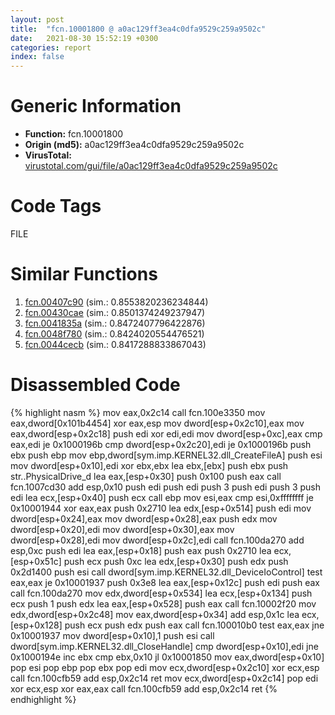 ```yaml
---
layout: post
title:  "fcn.10001800 @ a0ac129ff3ea4c0dfa9529c259a9502c"
date:   2021-08-30 15:52:19 +0300
categories: report
index: false
---
```


# Generic Information
- **Function:** fcn.10001800
- **Origin (md5):** a0ac129ff3ea4c0dfa9529c259a9502c
- **VirusTotal:** [virustotal.com/gui/file/a0ac129ff3ea4c0dfa9529c259a9502c][virustotal_ref]

# Code Tags
<span class="tag" id="FILE">FILE</span>


# Similar Functions

1. [fcn.00407c90][similar_1_ref] (sim.: 0.8553820236234844)
2. [fcn.00430cae][similar_2_ref] (sim.: 0.8501374249237947)
3. [fcn.0041835a][similar_3_ref] (sim.: 0.8472407796422876)
4. [fcn.0048f780][similar_4_ref] (sim.: 0.8424020554476521)
5. [fcn.0044cecb][similar_5_ref] (sim.: 0.8417288833867043)


# Disassembled Code

{% highlight nasm %}
mov eax,0x2c14
call fcn.100e3350
mov eax,dword[0x101b4454]
xor eax,esp
mov dword[esp+0x2c10],eax
mov eax,dword[esp+0x2c18]
push edi
xor edi,edi
mov dword[esp+0xc],eax
cmp eax,edi
je 0x1000196b
cmp dword[esp+0x2c20],edi
je 0x1000196b
push ebx
push ebp
mov ebp,dword[sym.imp.KERNEL32.dll_CreateFileA]
push esi
mov dword[esp+0x10],edi
xor ebx,ebx
lea ebx,[ebx]
push ebx
push str..PhysicalDrive_d
lea eax,[esp+0x30]
push 0x100
push eax
call fcn.1007cd30
add esp,0x10
push edi
push edi
push 3
push edi
push 3
push edi
lea ecx,[esp+0x40]
push ecx
call ebp
mov esi,eax
cmp esi,0xffffffff
je 0x10001944
xor eax,eax
push 0x2710
lea edx,[esp+0x514]
push edi
mov dword[esp+0x24],eax
mov dword[esp+0x28],eax
push edx
mov dword[esp+0x20],edi
mov dword[esp+0x30],eax
mov dword[esp+0x28],edi
mov dword[esp+0x2c],edi
call fcn.100da270
add esp,0xc
push edi
lea eax,[esp+0x18]
push eax
push 0x2710
lea ecx,[esp+0x51c]
push ecx
push 0xc
lea edx,[esp+0x30]
push edx
push 0x2d1400
push esi
call dword[sym.imp.KERNEL32.dll_DeviceIoControl]
test eax,eax
je 0x10001937
push 0x3e8
lea eax,[esp+0x12c]
push edi
push eax
call fcn.100da270
mov edx,dword[esp+0x534]
lea ecx,[esp+0x134]
push ecx
push 1
push edx
lea eax,[esp+0x528]
push eax
call fcn.10002f20
mov edx,dword[esp+0x2c48]
mov eax,dword[esp+0x34]
add esp,0x1c
lea ecx,[esp+0x128]
push ecx
push edx
push eax
call fcn.100010b0
test eax,eax
jne 0x10001937
mov dword[esp+0x10],1
push esi
call dword[sym.imp.KERNEL32.dll_CloseHandle]
cmp dword[esp+0x10],edi
jne 0x1000194e
inc ebx
cmp ebx,0x10
jl 0x10001850
mov eax,dword[esp+0x10]
pop esi
pop ebp
pop ebx
pop edi
mov ecx,dword[esp+0x2c10]
xor ecx,esp
call fcn.100cfb59
add esp,0x2c14
ret
mov ecx,dword[esp+0x2c14]
pop edi
xor ecx,esp
xor eax,eax
call fcn.100cfb59
add esp,0x2c14
ret
{% endhighlight %}


[similar_1_ref]: /report/fcn.00407c90@0403abd1e9e066fc89cddd5736647282
[similar_2_ref]: /report/fcn.00430cae@e16f74a2849182d98050864255e902f8
[similar_3_ref]: /report/fcn.0041835a@ba5ec83721de3ca10b3c9583f3b2c6a1
[similar_4_ref]: /report/fcn.0048f780@3e981d1767f44f5fe2446a49ffe52f4e
[similar_5_ref]: /report/fcn.0044cecb@20a93604f17ee6f3c2aa7b1f7a497fcf
[virustotal_ref]: https://www.virustotal.com/gui/file/a0ac129ff3ea4c0dfa9529c259a9502c
